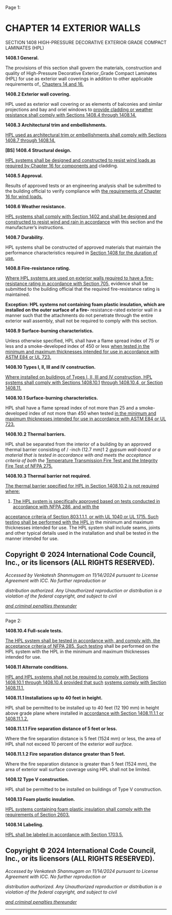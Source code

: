 Page 1:

# CHAPTER 14 EXTERIOR WALLS

 SECTION 1408
 HIGH-PRESSURE DECORATIVE EXTERIOR GRADE COMPACT LAMINATES (HPL)


**1408.1 General.**


The provisions of this section shall govern the materials, construction and quality of High-Pressure Decorative Exterior_Grade Compact Laminates (HPL) for use as exterior wall coverings in addition to other applicable requirements of_
[Chapters 14 and 16.](http://codes.iccsafe.org/#VACC2021P1_Ch14)

**1408.2 Exterior wall covering.**

HPL used as exterior wall covering or as elements of balconies and similar projections and bay and oriel windows to
[provide cladding or weather resistance shall comply with Sections 1408.4 through 1408.14.](http://codes.iccsafe.org/#VACC2021P1_Ch14_Sec1408.4)

**1408.3 Architectural trim and embellishments.**

[HPL used as architectural trim or embellishments shall comply with Sections 1408.7 through 1408.14.](http://codes.iccsafe.org/#VACC2021P1_Ch14_Sec1408.7)

**[BS] 1408.4 Structural design.**

[HPL systems shall be designed and constructed to resist wind loads as required by Chapter 16 for components and](http://codes.iccsafe.org/#VACC2021P1_Ch16)
cladding.

**1408.5 Approval.**

Results of approved tests or an engineering analysis shall be submitted to the building official to verify compliance with
[the requirements of Chapter 16 for wind loads.](http://codes.iccsafe.org/#VACC2021P1_Ch16)

**1408.6 Weather resistance.**

[HPL systems shall comply with Section 1402 and shall be designed and constructed to resist wind and rain in accordance](http://codes.iccsafe.org/#VACC2021P1_Ch14_Sec1402)
with this section and the manufacturer’s instructions.

**1408.7 Durability.**

HPL systems shall be constructed of approved materials that maintain the performance characteristics required in
[Section 1408 for the duration of use.](http://codes.iccsafe.org/#VACC2021P1_Ch14_Sec1408)

**1408.8 Fire-resistance rating.**

[Where HPL systems are used on exterior walls required to have a fire-resistance rating in accordance with Section 705,](http://codes.iccsafe.org/#VACC2021P1_Ch07_Sec705)
evidence shall be submitted to the building official that the required fire-resistance rating is maintained.

**Exception: HPL systems not containing foam plastic insulation, which are installed on the outer surface of a fire-**
resistance-rated exterior wall in a manner such that the attachments do not penetrate through the entire exterior wall
assembly, shall not be required to comply with this section.


**1408.9 Surface-burning characteristics.**


Unless otherwise specified, HPL shall have a flame spread index of 75 or less and a smoke-developed index of 450 or less
[when tested in the minimum and maximum thicknesses intended for use in accordance with ASTM E84 or UL 723.](http://codes.iccsafe.org/#VACC2021P1_Ch35_PromASTM_RefStdE84_2018B)


**1408.10 Types I, II, III and IV construction.**


[Where installed on buildings of Types I, II, III and IV construction, HPL systems shall comply with Sections 1408.10.1](http://codes.iccsafe.org/#VACC2021P1_Ch14_Sec1408.10.1)
[through 1408.10.4, or Section 1408.11.](http://codes.iccsafe.org/#VACC2021P1_Ch14_Sec1408.10.4)

**1408.10.1 Surface-burning characteristics.**

HPL shall have a flame spread index of not more than 25 and a smoke-developed index of not more than 450 when tested
[in the minimum and maximum thicknesses intended for use in accordance with ASTM E84 or UL 723.](http://codes.iccsafe.org/#VACC2021P1_Ch35_PromASTM_RefStdE84_2018B)

**1408.10.2 Thermal barriers.**

HPL shall be separated from the interior of a building by an approved thermal barrier consisting of / -inch (12.7 mm)1 2
_gypsum wall-board or a material that is tested in accordance with and meets the acceptance criteria of both the_
[Temperature Transmission Fire Test and the Integrity Fire Test of NFPA 275.](http://codes.iccsafe.org/#VACC2021P1_Ch35_PromNFPA_RefStd275_17)

**1408.10.3 Thermal barrier not required.**

[The thermal barrier specified for HPL in Section 1408.10.2 is not required where:](http://codes.iccsafe.org/#VACC2021P1_Ch14_Sec1408.10.2)

1. [The HPL system is specifically approved based on tests conducted in accordance with NFPA 286, and with the](http://codes.iccsafe.org/#VACC2021P1_Ch35_PromNFPA_RefStd286_19)

[acceptance criteria of Section 803.1.1.1, or with UL 1040 or UL 1715. Such testing shall be performed with the HPL in](http://codes.iccsafe.org/#VACC2021P1_Ch08_Sec803.1.1.1)
the minimum and maximum thicknesses intended for use. The HPL system shall include seams, joints and other
typical details used in the installation and shall be tested in the manner intended for use.

## Copyright © 2024 International Code Council, Inc., or its licensors (ALL RIGHTS RESERVED).

_Accessed by Venkatesh Shanmugam on 11/14/2024 pursuant to License Agreement with ICC. No further reproduction or_

_distribution authorized. Any Unauthorized reproduction or distribution is a violation of the federal copyright, and subject to civil_

_[and criminal penalties thereunder](http://codes.iccsafe.org/content/VACC2021P1/chapter-14-exterior-walls#VACC2021P1_Ch14_Sec1408)_


-----



Page 2:

**1408.10.4 Full-scale tests.**


[The HPL system shall be tested in accordance with, and comply with, the acceptance criteria of NFPA 285. Such testing](http://codes.iccsafe.org/#VACC2021P1_Ch35_PromNFPA_RefStd285_19)
shall be performed on the HPL system with the HPL in the minimum and maximum thicknesses intended for use.


**1408.11 Alternate conditions.**


[HPL and HPL systems shall not be required to comply with Sections 1408.10.1 through 1408.10.4 provided that such](http://codes.iccsafe.org/#VACC2021P1_Ch14_Sec1408.10.1)
[systems comply with Section 1408.11.1.](http://codes.iccsafe.org/#VACC2021P1_Ch14_Sec1408.11.1)

**1408.11.1 Installations up to 40 feet in height.**

HPL shall be permitted to be installed up to 40 feet (12 190 mm) in height above grade plane where installed in
[accordance with Section 1408.11.1.1 or 1408.11.1.2.](http://codes.iccsafe.org/#VACC2021P1_Ch14_Sec1408.11.1.1)

**1408.11.1.1 Fire separation distance of 5 feet or less.**

Where the fire separation distance is 5 feet (1524 mm) or less, the area of HPL shall not exceed 10 percent of the exterior
_wall surface._

**1408.11.1.2 Fire separation distance greater than 5 feet.**

Where the fire separation distance is greater than 5 feet (1524 mm), the area of exterior wall surface coverage using HPL
shall not be limited.

**1408.12 Type V construction.**

HPL shall be permitted to be installed on buildings of Type V construction.

**1408.13 Foam plastic insulation.**

[HPL systems containing foam plastic insulation shall comply with the requirements of Section 2603.](http://codes.iccsafe.org/#VACC2021P1_Ch26_Sec2603)

**1408.14 Labeling.**

[HPL shall be labeled in accordance with Section 1703.5.](http://codes.iccsafe.org/#VACC2021P1_Ch17_Sec1703.5)

## Copyright © 2024 International Code Council, Inc., or its licensors (ALL RIGHTS RESERVED).

_Accessed by Venkatesh Shanmugam on 11/14/2024 pursuant to License Agreement with ICC. No further reproduction or_

_distribution authorized. Any Unauthorized reproduction or distribution is a violation of the federal copyright, and subject to civil_

_[and criminal penalties thereunder](http://codes.iccsafe.org/content/VACC2021P1/chapter-14-exterior-walls#VACC2021P1_Ch14_Sec1408)_


-----



